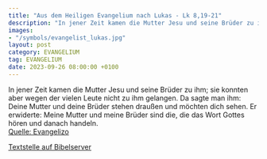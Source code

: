 ```yaml
---
title: "Aus dem Heiligen Evangelium nach Lukas - Lk 8,19-21"
description: "In jener Zeit kamen die Mutter Jesu und seine Brüder zu ihm; sie konnten aber wegen der vielen Leute nicht zu ihm gelangen. Da sagte man ihm: Deine Mutter und deine Brüder stehen draußen und möchten dich sehen. Er erwiderte: Meine Mutter und meine Brüder sind die, die das Wort Go...."
images:
- "/symbols/evangelist_lukas.jpg"
layout: post
category: EVANGELIUM
tag: EVANGELIUM
date: 2023-09-26 08:00:00 +0100
---
```

In jener Zeit kamen die Mutter Jesu und seine Brüder zu ihm; sie konnten aber wegen der vielen Leute nicht zu ihm gelangen.
Da sagte man ihm: Deine Mutter und deine Brüder stehen draußen und möchten dich sehen.
Er erwiderte: Meine Mutter und meine Brüder sind die, die das Wort Gottes hören und danach handeln.<!--more--><br>
[Quelle: Evangelizo](https://evangeliumtagfuertag.org/DE/gospel)

[Textstelle auf Bibelserver](https://www.bibleserver.com/EU/Lukas8,19-21)
